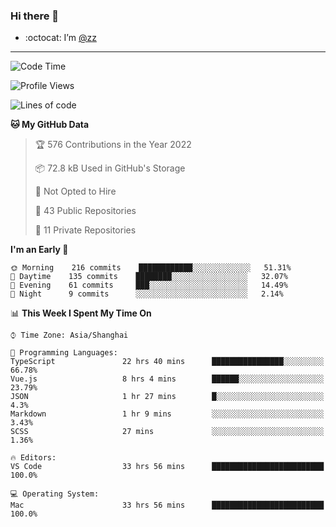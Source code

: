 ### Hi there 👋

- :octocat: I’m [@zz](https://github.com/holazz)

---

<!--START_SECTION:waka-->
![Code Time](http://img.shields.io/badge/Code%20Time-0%20secs-blue)

![Profile Views](http://img.shields.io/badge/Profile%20Views-15-blue)

![Lines of code](https://img.shields.io/badge/From%20Hello%20World%20I%27ve%20Written-736%20Thousand%20lines%20of%20code-blue)

**🐱 My GitHub Data** 

> 🏆 576 Contributions in the Year 2022
 > 
> 📦 72.8 kB Used in GitHub's Storage 
 > 
> 🚫 Not Opted to Hire
 > 
> 📜 43 Public Repositories 
 > 
> 🔑 11 Private Repositories  
 > 
**I'm an Early 🐤** 

```text
🌞 Morning    216 commits    ████████████░░░░░░░░░░░░░   51.31% 
🌆 Daytime    135 commits    ████████░░░░░░░░░░░░░░░░░   32.07% 
🌃 Evening    61 commits     ███░░░░░░░░░░░░░░░░░░░░░░   14.49% 
🌙 Night      9 commits      ░░░░░░░░░░░░░░░░░░░░░░░░░   2.14%

```


📊 **This Week I Spent My Time On** 

```text
⌚︎ Time Zone: Asia/Shanghai

💬 Programming Languages: 
TypeScript               22 hrs 40 mins      ████████████████░░░░░░░░░   66.78% 
Vue.js                   8 hrs 4 mins        ██████░░░░░░░░░░░░░░░░░░░   23.79% 
JSON                     1 hr 27 mins        █░░░░░░░░░░░░░░░░░░░░░░░░   4.3% 
Markdown                 1 hr 9 mins         ░░░░░░░░░░░░░░░░░░░░░░░░░   3.43% 
SCSS                     27 mins             ░░░░░░░░░░░░░░░░░░░░░░░░░   1.36%

🔥 Editors: 
VS Code                  33 hrs 56 mins      █████████████████████████   100.0%

💻 Operating System: 
Mac                      33 hrs 56 mins      █████████████████████████   100.0%

```


<!--END_SECTION:waka-->
